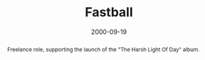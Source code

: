 ---
permalink: "artists/fastball/index.html"

layout: article.njk
title: Fastball
client: ARTISTdirect
partner: Hollywood Records
date: 2000-09-19
abstract: Freelance role, supporting the launch of the "The Harsh Light Of Day" album.
headline: The Way
collaborators:
 - Jamie Loeb
text:
  - Buoyant from their success of breakout single "The Way" from the 1998 album
    "All The Pain Money Can Buy", I worked with Fastball's management team to
    pull together a 'retro' themed site to support the lanch of their 2000
    release, "The Harsh Light Of Day"
media:
  - fastball.png
tags: web
---